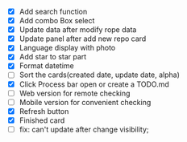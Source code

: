 - [x] Add search function
- [x] Add combo Box select
- [x] Update data after modify rope data
- [x] Update panel  after add new repo card
- [x] Language display with photo
- [x] Add star to star part
- [x] Format datetime
- [ ] Sort the cards(created date, update date, alpha)
- [x] Click Process bar open or create a TODO.md
- [ ] Web version for remote checking
- [ ] Mobile version for convenient checking 
- [x] Refresh button
- [x] Finished card
- [ ] fix: can't update after change visibility;